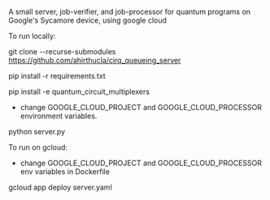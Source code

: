 A small server, job-verifier, and job-processor for quantum programs on Google's Sycamore device, using google cloud

To run locally:

git clone --recurse-submodules https://github.com/ahirthucla/cirq_queueing_server

pip install -r requirements.txt

pip install -e quantum_circuit_multiplexers

- change GOOGLE_CLOUD_PROJECT and GOOGLE_CLOUD_PROCESSOR environment variables.

python server.py


To run on gcloud:

- change GOOGLE_CLOUD_PROJECT and GOOGLE_CLOUD_PROCESSOR env variables in Dockerfile

gcloud app deploy server.yaml
